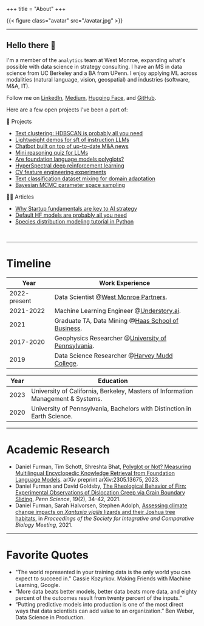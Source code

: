 +++
title = "About"
+++

{{< figure class="avatar" src="/avatar.jpg" >}}

---

## Hello there 👋

I'm a member of the `analytics` team at West Monroe, expanding what's possible with data science in strategy consulting. I have an MS in data science from UC Berkeley and a BA from UPenn. I enjoy applying ML across modalities (natural language, vision, geospatial) and industries (software, M&A, IT).

Follow me on <a href="https://www.linkedin.com/in/daniel-ryan-furman/" target="_blank" rel="noopener noreferrer">LinkedIn</a>, <a href="https://medium.com/@daniel_furman" target="_blank" rel="noopener noreferrer">Medium</a>, <a href="https://huggingface.co/dfurman" target="_blank" rel="noopener noreferrer">Hugging Face</a>, and <a href="https://github.com/daniel-furman" target="_blank" rel="noopener noreferrer">GitHub</a>.

Here are a few open projects I've been a part of:

🤖 Projects
* [Text clustering: HDBSCAN is probably all you need](https://github.com/daniel-furman/awesome-chatgpt-prompts-clustering)
* [Lightweight demos for sft of instruction LLMs](https://github.com/daniel-furman/sft_demos)
* [Chatbot built on top of up-to-date M&A news](https://github.com/daniel-furman/All-In-Copilot)
* [Mini reasoning quiz for LLMs](https://github.com/daniel-furman/LLM-reasoning-pop-quiz)
* [Are foundation language models polyglots?](https://github.com/daniel-furman/Polyglot-or-Not)
* [HyperSpectral deep reinforcement learning](https://github.com/daniel-furman/HyperSpectralDRL)
* [CV feature engineering experiments](https://github.com/daniel-furman/CV-feature-eng-experiments)
* [Text classification dataset mixing for domain adaptation](https://github.com/daniel-furman/NLP-dataset-mixing-experiments)
* [Bayesian MCMC parameter space sampling](https://github.com/daniel-furman/lwMCMC)

👨‍💻 Articles
* [Why Startup fundamentals are key to AI strategy](https://medium.com/towards-data-science/why-startup-fundamentals-are-key-to-ai-strategy-76e5a59d9b96)
* [Default HF models are probably all you need](https://medium.com/towards-data-science/default-hugging-face-models-are-probably-all-you-need-for-vanilla-image-classification-9d0ee19c85fa)
* [Species distribution modeling tutorial in Python](https://daniel-furman.github.io/Python-species-distribution-modeling/)

<br>

---

# Timeline

Year | Work Experience
-----|-------
2022-present | Data Scientist @<a href="https://www.westmonroe.com/services/digital/analytics-artificial-intelligence" target="_blank" rel="noopener noreferrer">West Monroe Partners</a>.
2021-2022 | Machine Learning Engineer @<a href="https://www.understory.ai" target="_blank" rel="noopener noreferrer">Understory.ai</a>.
2021 | Graduate TA, Data Mining @<a href="https://daniel-furman.github.io/research-outputs/Syllabus_MBA247.pdf" target="_blank" rel="noopener noreferrer">Haas School of Business</a>.
2017-2020 | Geophysics Researcher @<a href="https://web.sas.upenn.edu/dgoldsby/" target="_blank" rel="noopener noreferrer">University of Pennsylvania</a>. 
2019 | Data Science Researcher @<a href="https://www.nsf.gov/awardsearch/showAward?AWD_ID=1757952" target="_blank" rel="noopener noreferrer">Harvey Mudd College</a>.

Year | Education
-----|-------
2023 | University of California, Berkeley, Masters of Information Management & Systems.
2020 | University of Pennsylvania, Bachelors with Distinction in Earth Science.

---

# Academic Research

* Daniel Furman, Tim Schott, Shreshta Bhat, [Polyglot or Not? Measuring Multilingual Encyclopedic Knowledge Retrieval from Foundation Language Models](https://arxiv.org/abs/2305.13675). arXiv preprint arXiv:2305.13675, 2023. 
* Daniel Furman and David Goldsby, [The Rheological Behavior of Firn: Experimental Observations of Dislocation Creep via Grain Boundary Sliding](https://daniel-furman.github.io//research-outputs/Furman-and-Goldsby-2021.pdf), *Penn Science*, 19(2), 34-42, 2021.
* Daniel Furman, Sarah Halvorsen, Stephen Adolph, [Assessing climate change impacts on *Xantusia vigilis* lizards and their Joshua tree habitats](https://daniel-furman.github.io//research-outputs/SICB-poster-final.jpg), in *Proceedings of the Society for Integrative and Comparative Biology Meeting*, 2021. 

---

# Favorite Quotes

* "The world represented in your training data is the only world you can expect to succeed in." Cassie Kozyrkov. Making Friends with Machine Learning, Google.
* “More data beats better models, better data beats more data, and eighty percent of the outcomes result from twenty percent of the inputs.”
* “Putting predictive models into production is one of the most direct ways that data scientists can add value to an organization.” Ben Weber, Data Science in Production.
